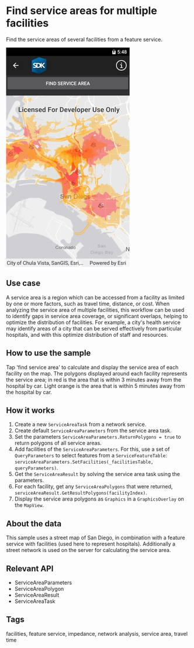 # Find service areas for multiple facilities

Find the service areas of several facilities from a feature service.

![Image of find service areas for multiple facilities](FindServiceAreasForMultipleFacilities.jpg)

## Use case

A service area is a region which can be accessed from a facility as limited by one or more factors, such as travel time, distance, or cost. When analyzing the service area of multiple facilities, this workflow can be used to identify gaps in service area coverage, or significant overlaps, helping to optimize the distribution of facilities. For example, a city's health service may identify areas of a city that can be served effectively from particular hospitals, and with this optimize distribution of staff and resources.

## How to use the sample

Tap 'find service area' to calculate and display the service area of each facility on the map. The polygons displayed around each facility represents the service area; in red is the area that is within 3 minutes away from the hospital by car. Light orange is the area that is within 5 minutes away from the hospital by car.

## How it works

1. Create a new `ServiceAreaTask` from a network service.
2. Create default `ServiceAreaParameters` from the service area task.
3. Set the parameters `ServiceAreaParameters.ReturnPolygons = true` to return polygons of all service areas.
4. Add facilities of the `ServiceAreaParameters`. For this, use a set of `QueryParameters` to select features from a `ServiceFeatureTable`: `serviceAreaParameters.SetFacilities(_facilitiesTable, queryParameters)`.
5. Get the `ServiceAreaResult` by solving the service area task using the parameters.
6. For each facility, get any `ServiceAreaPolygons` that were returned, `serviceAreaResult.GetResultPolygons(facilityIndex)`.
7. Display the service area polygons as `Graphics` in a `GraphicsOverlay` on the `MapView`.

## About the data

This sample uses a street map of San Diego, in combination with a feature service with facilities (used here to represent hospitals). Additionally a street network is used on the server for calculating the service area.

## Relevant API

* ServiceAreaParameters
* ServiceAreaPolygon
* ServiceAreaResult
* ServiceAreaTask

## Tags

facilities, feature service, impedance, network analysis, service area, travel time
